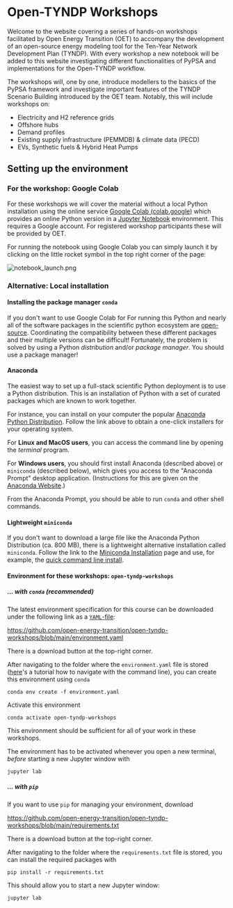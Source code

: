 # Open-TYNDP Workshops

Welcome to the website covering a series of hands-on workshops facilitated by Open Energy Transition (OET) to accompany the development of an open-source energy modeling tool for the Ten-Year Network Development Plan (TYNDP).
With every workshop a new notebook will be added to this website investigating different functionalities of PyPSA and implementations for the Open-TYNDP workflow.

The workshops will, one by one, introduce modellers to the basics of the PyPSA framework and investigate important features of the TYNDP Scenario Building introduced by the OET team.
Notably, this will include workshops on:

- Electricity and H2 reference grids
- Offshore hubs
- Demand profiles
- Existing supply infrastructure (PEMMDB) & climate data (PECD)
- EVs, Synthetic fuels & Hybrid Heat Pumps

## Setting up the environment

### For the workshop: Google Colab

For these workshops we will cover the material without a local Python installation using the online service  [Google Colab (colab.google)](https://colab.google) which provides an online Python version
in a [Jupyter Notebook](jupyter.org/) environment. This requires a Google account. For registered workshop participants these will be provided by OET.

For running the notebook using Google Colab you can simply launch it by clicking on the little rocket symbol in the top right corner of the page:

![notebook_launch.png](notebook_launch.png)

### Alternative: Local installation

#### Installing the package manager `conda`

If you don't want to use Google Colab for For running this Python and nearly all of the software packages in the scientific python
ecosystem are [open-source](https://opensource.org/). Coordinating the
compatibility between these different packages and their multiple versions can be difficult! Fortunately, the problem is solved by using a Python
_distribution_ and/or _package manager_. You should use a package manager!

#### Anaconda

The easiest way to set up a full-stack scientific Python deployment is to use a
Python distribution. This is an installation of Python with a set of curated
packages which are known to work together.

For instance, you can install on your computer the popular
[Anaconda Python Distribution](https://www.anaconda.com/download/).
Follow the link above to obtain a one-click installers for your operating system.

For **Linux and MacOS users**, you can access the command line by opening the _terminal_ program.

For **Windows users**, you should first install Anaconda (described above) or `miniconda` (described below), which gives you access to the "Anaconda Prompt" desktop application. (Instructions for this are given on the [Anaconda Website](https://docs.anaconda.com/anaconda/user-guide/getting-started/#write-a-python-program-using-anaconda-prompt-or-terminal).)

From the Anaconda Prompt, you should be able to run `conda` and other shell commands.

#### Lightweight `miniconda`

If you don't want to download a large file like the Anaconda Python Distribution (ca. 800 MB), there is a
lightweight alternative installation called `miniconda`.
Follow the link to the [Miniconda Installation](https://docs.conda.io/en/latest/miniconda.html) page and use, for example, the [quick command line install](https://docs.anaconda.com/miniconda/#quick-command-line-install).

#### Environment for these workshops: `open-tyndp-workshops`

##### ... with `conda` (recommended)

The latest environment specification for this course can be downloaded under the following link as a [`YAML`-file](https://en.wikipedia.org/wiki/YAML):

https://github.com/open-energy-transition/open-tyndp-workshops/blob/main/environment.yaml

There is a download button at the top-right corner.

After navigating to the folder where the `environment.yaml` file is stored ([here](https://tutorials.codebar.io/command-line/introduction/tutorial.html)'s a tutorial how to navigate with the command line),
you can create this environment using `conda`

    conda env create -f environment.yaml

Activate this environment

    conda activate open-tyndp-workshops

This environment should be sufficient for all of your work in these workshops.

The environment has to be activated whenever you open a new terminal,
*before* starting a new Jupyter window with

    jupyter lab

##### ... with `pip`

If you want to use `pip` for managing your environment, download

https://github.com/open-energy-transition/open-tyndp-workshops/blob/main/requirements.txt

There is a download button at the top-right corner.

After navigating to the folder where the `requirements.txt` file is stored,
you can install the required packages with

    pip install -r requirements.txt

This should allow you to start a new Jupyter window:

    jupyter lab
